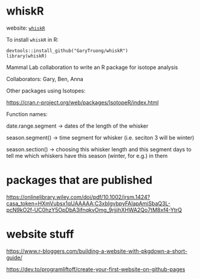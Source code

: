 # whiskR

website: [`whiskR`](https://GaryTruong.github.io/whiskR)

To install `whiskR` in R:

```
devtools::install_github("GaryTruong/whiskR")
library(whiskR)
```


Mammal Lab collaboration to write an R package for isotope analysis

Collaborators: Gary, Ben, Anna



Other packages using Isotopes:

https://cran.r-project.org/web/packages/IsotopeR/index.html




Function names:




date.range.segment -> dates of the length of the whisker


season.segment() -> time segment for whisker (i.e. seciton 3 will be winter)


season.section() -> choosing this whisker length and this segment days to tell me which whiskers have this season (winter, for e.g.) in them



# packages that are published

https://onlinelibrary.wiley.com/doi/pdf/10.1002/jrsm.1424?casa_token=HXmVubsx1qUAAAAA:C3xbIgvbpyFAIapAmiSbaQ3L-pcN9kO2f-UC0hzY5OpDbA3ifnqkvOmg_9rjjihXHWA2Qo7tM8xf4-YtrQ

# website stuff

https://www.r-bloggers.com/building-a-website-with-pkgdown-a-short-guide/

https://dev.to/programliftoff/create-your-first-website-on-github-pages
